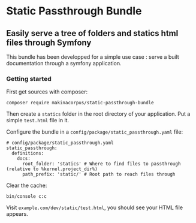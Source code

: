 # Static Passthrough Bundle
## Easily serve a tree of folders and statics html files through Symfony

This bundle has been developped for a simple use case : serve a built documentation through a symfony application.

### Getting started

First get sources with composer:

```
composer require makinacorpus/static-passthrough-bundle
```

Then create a `statics` folder in the root directory of your application. Put a simple `test.html` file in it.

Configure the bundle in a `config/package/static_passthrough.yaml` file:

```
# config/package/static_passthrough.yaml
static_passthrough:
  definitions:
    docs:
      root_folder: 'statics' # Where to find files to passthrough (relative to %kernel.project_dir%)
      path_prefix: 'static/' # Root path to reach files through
```

Clear the cache:

```
bin/console c:c
```

Visit `example.com/dev/static/test.html`, you should see your HTML file appears.

